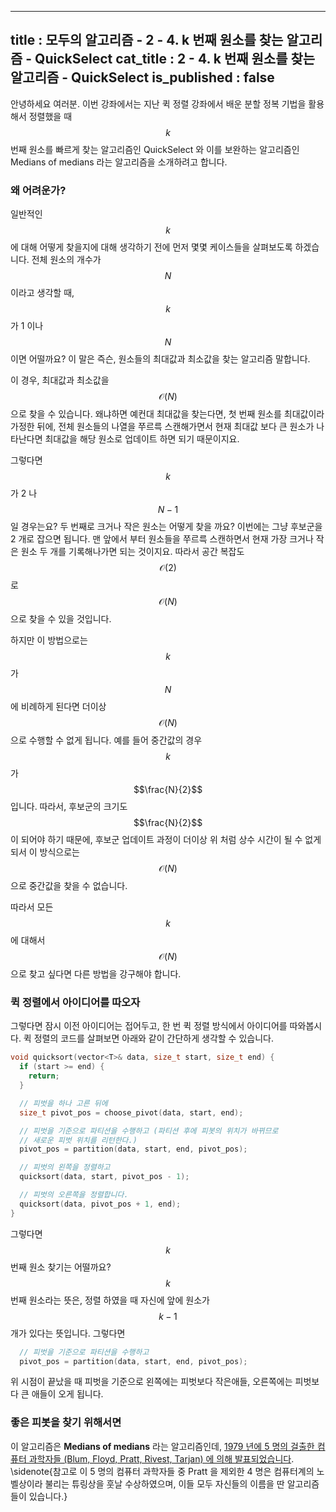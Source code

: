 ----------------
title : 모두의 알고리즘 - 2 - 4. k 번째 원소를 찾는 알고리즘 - QuickSelect
cat_title :  2 - 4. k 번째 원소를 찾는 알고리즘 - QuickSelect
is_published : false
--------------

안녕하세요 여러분. 이번 강좌에서는 지난 퀵 정렬 강좌에서 배운 분할 정복 기법을 활용해서 정렬했을 때 $$k$$ 번째 원소를 빠르게 찾는 알고리즘인 QuickSelect 와 이를 보완하는 알고리즘인 Medians of medians 라는 알고리즘을 소개하려고 합니다. 

### 왜 어려운가?

일반적인 $$k$$ 에 대해 어떻게 찾을지에 대해 생각하기 전에 먼저 몇몇 케이스들을 살펴보도록 하겠습니다. 전체 원소의 개수가 $$N$$ 이라고 생각할 때, $$k$$ 가 1 이나 $$N$$ 이면 어떨까요? 이 말은 즉슨, 원소들의 최대값과 최소값을 찾는 알고리즘 말합니다.

이 경우, 최대값과 최소값을 $$\mathcal{O}(N)$$ 으로 찾을 수 있습니다. 왜냐하면 예컨대 최대값을 찾는다면, 첫 번째 원소를 최대값이라 가정한 뒤에, 전체 원소들의 나열을 쭈르륵 스캔해가면서 현재 최대값 보다 큰 원소가 나타난다면 최대값을 해당 원소로 업데이트 하면 되기 때문이지요.

그렇다면 $$k$$ 가 2 나 $$N - 1$$ 일 경우는요? 두 번째로 크거나 작은 원소는 어떻게 찾을 까요? 이번에는 그냥 후보군을 2 개로 잡으면 됩니다. 맨 앞에서 부터 원소들을 쭈르륵 스캔하면서 현재 가장 크거나 작은 원소 두 개를 기록해나가면 되는 것이지요. 따라서 공간 복잡도 $$\mathcal{O}(2)$$ 로 $$\mathcal{O}(N)$$ 으로 찾을 수 있을 것입니다.

하지만 이 방법으로는 $$k$$ 가 $$N$$ 에 비례하게 된다면 더이상 $$\mathcal{O}(N)$$ 으로 수행할 수 없게 됩니다. 예를 들어 중간값의 경우 $$k$$ 가 $$\frac{N}{2}$$ 입니다. 따라서, 후보군의 크기도 $$\frac{N}{2}$$ 이 되어야 하기 때문에, 후보군 업데이트 과정이 더이상 위 처럼 상수 시간이 될 수 없게 되서 이 방식으로는 $$\mathcal{O}(N)$$ 으로 중간값을 찾을 수 없습니다.

따라서 모든 $$k$$ 에 대해서 $$\mathcal{O}(N)$$ 으로 찾고 싶다면 다른 방법을 강구해야 합니다.

### 퀵 정렬에서 아이디어를 따오자

그렇다면 잠시 이전 아이디어는 접어두고, 한 번 퀵 정렬 방식에서 아이디어를 따와봅시다. 퀵 정렬의 코드를 살펴보면 아래와 같이 간단하게 생각할 수 있습니다.

```cpp
void quicksort(vector<T>& data, size_t start, size_t end) {
  if (start >= end) {
    return;
  }

  // 피벗을 하나 고른 뒤에
  size_t pivot_pos = choose_pivot(data, start, end);

  // 피벗을 기준으로 파티션을 수행하고 (파티션 후에 피봇의 위치가 바뀌므로
  // 새로운 피벗 위치를 리턴한다.)
  pivot_pos = partition(data, start, end, pivot_pos);

  // 피벗의 왼쪽을 정렬하고
  quicksort(data, start, pivot_pos - 1);

  // 피벗의 오른쪽을 정렬합니다.
  quicksort(data, pivot_pos + 1, end);
}
```

그렇다면 $$k$$ 번째 원소 찾기는 어떨까요? $$k$$ 번째 원소라는 뜻은, 정렬 하였을 때 자신에 앞에 원소가 $$k - 1$$ 개가 있다는 뜻입니다. 그렇다면

```cpp
  // 피벗을 기준으로 파티션을 수행하고
  pivot_pos = partition(data, start, end, pivot_pos);
```

위 시점이 끝났을 때 피벗을 기준으로 왼쪽에는 피벗보다 작은애들, 오른쪽에는 피벗보다 큰 애들이 오게 됩니다.




### 좋은 피봇을 찾기 위해서면

이 알고리즘은 **Medians of medians** 라는 알고리즘인데, [1979 년에 5 명의 걸출한 컴퓨터 과학자들 (Blum, Floyd, Pratt, Rivest, Tarjan) 에 의해 발표되었습니다](http://people.csail.mit.edu/rivest/pubs/BFPRT73.pdf). \sidenote{참고로 이 5 명의 컴퓨터 과학자들 중 Pratt 을 제외한 4 명은 컴퓨터계의 노벨상이라 불리는 튜링상을 훗날 수상하였으며, 이들 모두 자신들의 이름을 딴 알고리즘들이 있습니다.}

